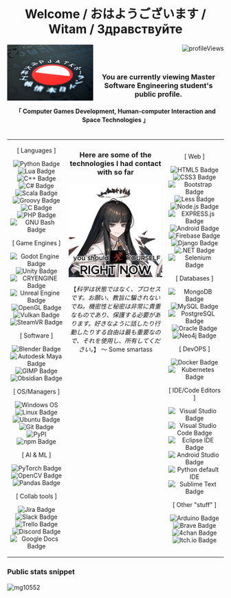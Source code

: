 <h1 align="center">Welcome / おはようございます / Witam / Здравствуйте</h1>

<div align="center">
    <img src="https://komarev.com/ghpvc/?username=mg10552&label=Profile%20views&color=0e75b6&style=flat" alt="profileViews" align="right"/>
    <a href="https://gdansk.pja.edu.pl"> 
        <img align="left" src="assets/PJATK_logo_graphic.jpg" alt="PJATK" width="200" height="130"/></a>
    <p>&nbsp;</p>
    <h3 align="center" style="display: flex; justify-content: space-evenly; padding-top: 25px;"><b>You are currently viewing Master Software Engineering student's public profile.</b></h3>
    <h4 align="center" style="display: flex; justify-content: space-evenly; padding-top: 0px;">「 Computer Games Development, Human-computer Interaction and Space Technologies 」</h4>
    <br/>
</div>
<!-- END OF TOP SECTION -->

<table align="center" style="border: 0;padding: 0;margin: 0;border-spacing: 0; border-collapse: collapse;">
    <tr>
        <!-- LEFT -->
        <td align="center" width="27%">            
                <p align="center">[ Languages ]</p>
                <p align="center">
                    <img src="https://img.shields.io/badge/Python-3776AB?logo=python&logoColor=fff" alt="Python Badge">
                    <img src="https://img.shields.io/badge/Lua-2C2D72?logo=lua&logoColor=fff" alt="Lua Badge">
                    <img src="https://img.shields.io/badge/C%2B%2B-00599C?logo=cplusplus&logoColor=fff" alt="C++ Badge">
                    <img src="https://custom-icon-badges.demolab.com/badge/C%23-%23239120.svg?logo=cshrp&logoColor=white" alt="C# Badge">
                    <img src="https://img.shields.io/badge/Scala-DC322F?logo=scala&logoColor=fff" alt="Scala Badge">
                    <img src="https://img.shields.io/badge/Groovy-4298B8?logo=apachegroovy&logoColor=fff" alt="Groovy Badge">
                    <img src="https://img.shields.io/badge/C-A8B9CC?logo=c&logoColor=fff" alt="C Badge">
                    <img src="https://img.shields.io/badge/PHP-777BB4?logo=php&logoColor=fff" alt="PHP Badge">
                    <img src="https://img.shields.io/badge/Bash-4EAA25?logo=gnubash&logoColor=fff" alt="GNU Bash Badge"> </p>       
                <p align="center">[ Game Engines ]</p>
                <p align="center">
                    <img src="https://img.shields.io/badge/Godot%20Engine-478CBF?logo=godotengine&logoColor=fff" alt="Godot Engine Badge">
                    <img src="https://img.shields.io/badge/Unity-FFF?logo=unity&logoColor=000" alt="Unity Badge">
                    <img src="https://img.shields.io/badge/CRYENGINE-000?logo=cryengine&logoColor=fff" alt="CRYENGINE Badge">
                    <img src="https://img.shields.io/badge/Unreal%20Engine-0E1128?logo=unrealengine&logoColor=fff" alt="Unreal Engine Badge">
                    <img src="https://img.shields.io/badge/OpenGL-5586A4?logo=opengl&logoColor=fff" alt="OpenGL Badge">
                    <img src="https://img.shields.io/badge/Vulkan-A41E22?logo=vulkan&logoColor=fff" alt="Vulkan Badge">
                    <img src="https://img.shields.io/badge/SteamVR-%23232F3E.svg?logo=steam&logoColor=white" alt="SteamVR Badge"> </p>          
                <p align="center">[ Software ]</p>
                <p align="center">
                    <img src="https://img.shields.io/badge/Blender-E87D0D?logo=blender&logoColor=fff" alt="Blender Badge">
                    <img src="https://img.shields.io/badge/Autodesk%20Maya-37A5CC?logo=autodeskmaya&logoColor=fff" alt="Autodesk Maya Badge">
                    <img src="https://img.shields.io/badge/GIMP-5C5543?logo=gimp&logoColor=fff" alt="GIMP Badge">
                    <img src="https://img.shields.io/badge/Obsidian-7C3AED?logo=obsidian&logoColor=fff" alt="Obsidian Badge"> </p>          
                <p align="center">[ OS/Managers ]</p>
                <p align="center">
                    <img src="https://custom-icon-badges.demolab.com/badge/Windows-0078D6?logo=windows11&logoColor=white" alt="Windows OS">
                    <img src="https://img.shields.io/badge/Linux-FCC624?logo=linux&logoColor=000" alt="Linux Badge">
                    <img src="https://img.shields.io/badge/Ubuntu-E95420?logo=ubuntu&logoColor=fff" alt="Ubuntu Badge">
                    <img src="https://img.shields.io/badge/Git-F05032?logo=git&logoColor=fff" alt="Git Badge">
                    <img src="https://img.shields.io/badge/PyPI-3775A9?logo=pypi&logoColor=fff" alt="PyPI">
                    <img src="https://img.shields.io/badge/npm-CB3837?logo=npm&logoColor=fff" alt="npm Badge"> </p>            
                <p align="center">[ AI & ML ]</p>
                <p align="center">
                    <img src="https://img.shields.io/badge/PyTorch-EE4C2C?logo=pytorch&logoColor=fff" alt="PyTorch Badge">
                    <img src="https://img.shields.io/badge/OpenCV-5C3EE8?logo=opencv&logoColor=fff" alt="OpenCV Badge">
                    <img src="https://img.shields.io/badge/pandas-150458?logo=pandas&logoColor=fff" alt="Pandas Badge"> </p>
                <p align="center">[ Collab tools ]</p>
                <p align="center"> 
                    <img src="https://img.shields.io/badge/Jira-0052CC?logo=jira&logoColor=fff" alt="Jira Badge">
                    <img src="https://img.shields.io/badge/Slack-4A154B?logo=slack&logoColor=fff" alt="Slack Badge">
                    <img src="https://img.shields.io/badge/Trello-0052CC?logo=trello&logoColor=fff" alt="Trello Badge">
                    <img src="https://img.shields.io/badge/Discord-5865F2?logo=discord&logoColor=fff" alt="Discord Badge">
                    <img src="https://img.shields.io/badge/Google%20Docs-4285F4?logo=googledocs&logoColor=fff" alt="Google Docs Badge"></p>           
        </td>
        <!-- MIDDLE -->
        <td align="center" width="46%" style="vertical-align:top">
                <h3 align="center"> Here are some of the technologies I had contact with so far </h3>
                <p align="center"><img src="assets/virtuosa-arknights_ropes.png" style="object-fit: contain;"></p>
                <p align="center"> 【<i>科学は状態ではなく、プロセスです。お願い、教旨に騙されないでね。機密性と秘密は非常に貴重なものであり、保護する必要があります。好きなように話したり行動したりする自由は最も重要なので、それを使用し、所有してください。</i>】 〜 Some smartass</p>  
        </td>
        <!-- RIGHT -->
        <td align="center" width="27%">
                <p align="center">[ Web ]</p>
                <p align="center">
                    <img src="https://img.shields.io/badge/HTML5-E34F26?logo=html5&logoColor=fff" alt="HTML5 Badge">
                    <img src="https://img.shields.io/badge/CSS3-1572B6?logo=css3&logoColor=fff" alt="CSS3 Badge">
                    <img src="https://img.shields.io/badge/Bootstrap-7952B3?logo=bootstrap&logoColor=fff" alt="Bootstrap Badge">
                    <img src="https://img.shields.io/badge/Less-1D365D?logo=less&logoColor=fff" alt="Less Badge">
                    <img src="https://img.shields.io/badge/Node.js-5FA04E?logo=nodedotjs&logoColor=fff" alt="Node.js Badge">
                    <img src="https://img.shields.io/badge/Express.js-%23404d59.svg?logo=express&logoColor=%2361DAFB" alt="EXPRESS.js Badge">
                    <img src="https://img.shields.io/badge/Android-34A853?logo=android&logoColor=fff" alt="Android Badge">
                    <img src="https://img.shields.io/badge/Firebase-DD2C00?logo=firebase&logoColor=fff" alt="Firebase Badge">
                    <img src="https://img.shields.io/badge/Django-092E20?logo=django&logoColor=fff" alt="Django Badge">
                    <img src="https://img.shields.io/badge/.NET-512BD4?logo=dotnet&logoColor=fff" alt=".NET Badge">
                    <img src="https://img.shields.io/badge/Selenium-43B02A?logo=selenium&logoColor=fff" alt="Selenium Badge"> </p> 
                <p align="center">[ Databases ]</p>
                <p align="center">
                    <img src="https://img.shields.io/badge/MongoDB-47A248?logo=mongodb&logoColor=fff" alt="MongoDB Badge">
                    <img src="https://img.shields.io/badge/MySQL-4479A1?logo=mysql&logoColor=fff" alt="MySQL Badge">
                    <img src="https://img.shields.io/badge/PostgreSQL-4169E1?logo=postgresql&logoColor=fff" alt="PostgreSQL Badge">
                    <img src="https://img.shields.io/badge/Oracle-F80000?logo=oracle&logoColor=fff" alt="Oracle Badge">
                    <img src="https://img.shields.io/badge/Neo4j-4581C3?logo=neo4j&logoColor=fff" alt="Neo4j Badge"> </p>
                <p align="center">[ DevOPS ]</p>
                <p align="center">
                    <img src="https://img.shields.io/badge/Docker-2496ED?logo=docker&logoColor=fff" alt="Docker Badge">
                    <img src="https://img.shields.io/badge/Kubernetes-326CE5?logo=kubernetes&logoColor=fff" alt="Kubernetes Badge"> </p> 
                <p align="center">[ IDE/Code Editors ]</p>
                <p align="center">
                    <img src="https://custom-icon-badges.demolab.com/badge/Visual%20Studio-5C2D91.svg?&logo=visual-studio&logoColor=white" alt="Visual Studio Badge">
                    <img src="https://custom-icon-badges.demolab.com/badge/Visual%20Studio%20Code-0078d7.svg?logo=vsc&logoColor=white" alt="Visual Studio Code Badge">
                    <img src="https://img.shields.io/badge/Eclipse%20IDE-2C2255?logo=eclipseide&logoColor=fff" alt="Eclipse IDE Badge">
                    <img src="https://img.shields.io/badge/Android%20Studio-3DDC84?logo=androidstudio&logoColor=fff" alt="Android Studio Badge">
                    <img src="https://img.shields.io/badge/Python%20IDLE-3776AB?logo=python&logoColor=fff" alt="Python default IDE">
                    <img src="https://img.shields.io/badge/Sublime%20Text-FF9800?logo=sublimetext&logoColor=fff" alt="Sublime Text Badge"> </p>
                <p align="center">[ Other "stuff" ]</p>
                <p align="center"> 
                    <img src="https://img.shields.io/badge/Arduino-00878F?logo=arduino&logoColor=fff" alt="Arduino Badge">
                    <img src="https://img.shields.io/badge/Brave-FB542B?logo=brave&logoColor=fff" alt="Brave Badge">
                    <img src="https://img.shields.io/badge/4chan-060?logo=4chan&logoColor=fff" alt="4chan Badge">
                    <img src="https://img.shields.io/badge/Itch.io-FA5C5C?logo=itchdotio&logoColor=fff" alt="Itch.io Badge"> </p>
        </td>
    </tr>
</table>

<h3 align="left">Public stats snippet</h3>
<img align="center" src="https://github-readme-stats.vercel.app/api/top-langs?username=mg10552&show_icons=true&theme=dark&hide_border=true&locale=en&layout=compact" alt="mg10552" />

<!--
<p> </p>

**🐱 My GitHub Data** 

> 🏆 Contributions in 2024: 1200
 > 
> 📦 100.4 kB Used in GitHub's Storage 
 > 
> 🚫 Not Opted to Hire
 > 
> 📜 54 Public Repositories 
 > 
> 🔑 3 Private Repositories  
 > 
   -->  
<!-- </div> -->
<!--
- 🌱 I’m currently learning: **niche game engines**
- 👨‍💻 All of my projects are available at: [right here, but later on]
- 💬 Ask me about: **Game design, privacy, security, complex problem solving.**
- 📫 How to reach me? **You don't. (for now)**
- 📄 About my experiences [TODO](TODO)
- ⚡ Fun fact: **Everything exists due to sheer kinetic force of the past. We can't create anything new that is good, because merit is dead and compentency crysis reigns supreme in the name of the ideology that in the end will ruin all.**

<p>&nbsp;</p>
-->



<!-- <p>&nbsp;<img align="center" src="https://github-readme-stats.vercel.app/api?username=mg10552&show_icons=true&locale=en" alt="mg10552" /></p> -->
<!-- <p><img align="center" src="https://github-readme-streak-stats.herokuapp.com/?user=mg10552&theme=dark" alt="mg10552" /></p> 
<p>&nbsp;</p>


<h3 align="center">Languages and tools</h3>
<p align="center"> 
<a href="https://developer.android.com" target="_blank" rel="noreferrer"> <img src="https://raw.githubusercontent.com/devicons/devicon/master/icons/android/android-original-wordmark.svg" alt="android" width="40" height="40"/> </a> 
<a href="https://www.arduino.cc/" target="_blank" rel="noreferrer"> <img src="https://cdn.worldvectorlogo.com/logos/arduino-1.svg" alt="arduino" width="40" height="40"/> </a> 
<a href="https://www.gnu.org/software/bash/" target="_blank" rel="noreferrer"> <img src="https://www.vectorlogo.zone/logos/gnu_bash/gnu_bash-icon.svg" alt="bash" width="40" height="40"/> </a> 
<a href="https://www.blender.org/" target="_blank" rel="noreferrer"> <img src="https://download.blender.org/branding/community/blender_community_badge_white.svg" alt="blender" width="40" height="40"/> </a> 
<a href="https://getbootstrap.com" target="_blank" rel="noreferrer"> <img src="https://raw.githubusercontent.com/devicons/devicon/master/icons/bootstrap/bootstrap-plain-wordmark.svg" alt="bootstrap" width="40" height="40"/> </a> 
<a href="https://www.cprogramming.com/" target="_blank" rel="noreferrer"> <img src="https://raw.githubusercontent.com/devicons/devicon/master/icons/c/c-original.svg" alt="c" width="40" height="40"/> </a> 
<a href="https://www.w3schools.com/cpp/" target="_blank" rel="noreferrer"> <img src="https://raw.githubusercontent.com/devicons/devicon/master/icons/cplusplus/cplusplus-original.svg" alt="cplusplus" width="40" height="40"/> </a> 
<a href="https://www.w3schools.com/cs/" target="_blank" rel="noreferrer"> <img src="https://raw.githubusercontent.com/devicons/devicon/master/icons/csharp/csharp-original.svg" alt="csharp" width="40" height="40"/> </a> 
<a href="https://www.w3schools.com/css/" target="_blank" rel="noreferrer"> <img src="https://raw.githubusercontent.com/devicons/devicon/master/icons/css3/css3-original-wordmark.svg" alt="css3" width="40" height="40"/> </a> 
<a href="https://www.djangoproject.com/" target="_blank" rel="noreferrer"> <img src="https://cdn.worldvectorlogo.com/logos/django.svg" alt="django" width="40" height="40"/> </a> 
<a href="https://www.docker.com/" target="_blank" rel="noreferrer"> <img src="https://raw.githubusercontent.com/devicons/devicon/master/icons/docker/docker-original-wordmark.svg" alt="docker" width="40" height="40"/> </a> 
<a href="https://dotnet.microsoft.com/" target="_blank" rel="noreferrer"> <img src="https://raw.githubusercontent.com/devicons/devicon/master/icons/dot-net/dot-net-original-wordmark.svg" alt="dotnet" width="40" height="40"/> </a> 
<a href="https://expressjs.com" target="_blank" rel="noreferrer"> <img src="https://raw.githubusercontent.com/devicons/devicon/master/icons/express/express-original-wordmark.svg" alt="express" width="40" height="40"/> </a> 
<a href="https://firebase.google.com/" target="_blank" rel="noreferrer"> <img src="https://www.vectorlogo.zone/logos/firebase/firebase-icon.svg" alt="firebase" width="40" height="40"/> </a> 
<a href="https://git-scm.com/" target="_blank" rel="noreferrer"> <img src="https://www.vectorlogo.zone/logos/git-scm/git-scm-icon.svg" alt="git" width="40" height="40"/> </a> 
<a href="https://www.gtk.org/" target="_blank" rel="noreferrer"> <img src="https://upload.wikimedia.org/wikipedia/commons/7/71/GTK_logo.svg" alt="gtk" width="40" height="40"/> </a> 
<a href="https://www.w3.org/html/" target="_blank" rel="noreferrer"> <img src="https://raw.githubusercontent.com/devicons/devicon/master/icons/html5/html5-original-wordmark.svg" alt="html5" width="40" height="40"/> </a> 
<a href="https://kubernetes.io" target="_blank" rel="noreferrer"> <img src="https://www.vectorlogo.zone/logos/kubernetes/kubernetes-icon.svg" alt="kubernetes" width="40" height="40"/> </a> 
<a href="https://www.linux.org/" target="_blank" rel="noreferrer"> <img src="https://raw.githubusercontent.com/devicons/devicon/master/icons/linux/linux-original.svg" alt="linux" width="40" height="40"/> </a> 
<a href="https://www.mathworks.com/" target="_blank" rel="noreferrer"> <img src="https://upload.wikimedia.org/wikipedia/commons/2/21/Matlab_Logo.png" alt="matlab" width="40" height="40"/> </a> 
<a href="https://www.mongodb.com/" target="_blank" rel="noreferrer"> <img src="https://raw.githubusercontent.com/devicons/devicon/master/icons/mongodb/mongodb-original-wordmark.svg" alt="mongodb" width="40" height="40"/> </a> 
<a href="https://www.mysql.com/" target="_blank" rel="noreferrer"> <img src="https://raw.githubusercontent.com/devicons/devicon/master/icons/mysql/mysql-original-wordmark.svg" alt="mysql" width="40" height="40"/> </a> 
<a href="https://nodejs.org" target="_blank" rel="noreferrer"> <img src="https://raw.githubusercontent.com/devicons/devicon/master/icons/nodejs/nodejs-original-wordmark.svg" alt="nodejs" width="40" height="40"/> </a> 
<a href="https://developer.apple.com/library/archive/documentation/Cocoa/Conceptual/ProgrammingWithObjectiveC/Introduction/Introduction.html" target="_blank" rel="noreferrer"> <img src="https://www.vectorlogo.zone/logos/apple_objectivec/apple_objectivec-icon.svg" alt="objectivec" width="40" height="40"/> </a> 
<a href="https://opencv.org/" target="_blank" rel="noreferrer"> <img src="https://www.vectorlogo.zone/logos/opencv/opencv-icon.svg" alt="opencv" width="40" height="40"/> </a> 
<a href="https://pandas.pydata.org/" target="_blank" rel="noreferrer"> <img src="https://raw.githubusercontent.com/devicons/devicon/2ae2a900d2f041da66e950e4d48052658d850630/icons/pandas/pandas-original.svg" alt="pandas" width="40" height="40"/> </a> 
<a href="https://www.photoshop.com/en" target="_blank" rel="noreferrer"> <img src="https://raw.githubusercontent.com/devicons/devicon/master/icons/photoshop/photoshop-line.svg" alt="photoshop" width="40" height="40"/> </a> 
<a href="https://www.php.net" target="_blank" rel="noreferrer"> <img src="https://raw.githubusercontent.com/devicons/devicon/master/icons/php/php-original.svg" alt="php" width="40" height="40"/> </a> 
<a href="https://www.postgresql.org" target="_blank" rel="noreferrer"> <img src="https://raw.githubusercontent.com/devicons/devicon/master/icons/postgresql/postgresql-original-wordmark.svg" alt="postgresql" width="40" height="40"/> </a> 
<a href="https://www.python.org" target="_blank" rel="noreferrer"> <img src="https://raw.githubusercontent.com/devicons/devicon/master/icons/python/python-original.svg" alt="python" width="40" height="40"/> </a> 
<a href="https://pytorch.org/" target="_blank" rel="noreferrer"> <img src="https://www.vectorlogo.zone/logos/pytorch/pytorch-icon.svg" alt="pytorch" width="40" height="40"/> </a> 
<a href="https://www.scala-lang.org" target="_blank" rel="noreferrer"> <img src="https://raw.githubusercontent.com/devicons/devicon/master/icons/scala/scala-original.svg" alt="scala" width="40" height="40"/> </a> 
<a href="https://www.selenium.dev" target="_blank" rel="noreferrer"> <img src="https://raw.githubusercontent.com/detain/svg-logos/780f25886640cef088af994181646db2f6b1a3f8/svg/selenium-logo.svg" alt="selenium" width="40" height="40"/> </a> 
<a href="https://unity.com/" target="_blank" rel="noreferrer"> <img src="https://www.vectorlogo.zone/logos/unity3d/unity3d-icon.svg" alt="unity" width="40" height="40"/> </a> 
<a href="https://unrealengine.com/" target="_blank" rel="noreferrer"> <img src="https://raw.githubusercontent.com/kenangundogan/fontisto/036b7eca71aab1bef8e6a0518f7329f13ed62f6b/icons/svg/brand/unreal-engine.svg" alt="unreal" width="40" height="40"/> </a> 
</p>
<p>&nbsp;</p> -->